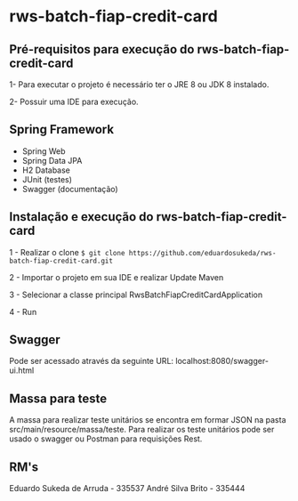 # rws-batch-fiap-credit-card

## Pré-requisitos para execução do rws-batch-fiap-credit-card

  1- Para executar o projeto é necessário ter o JRE 8 ou JDK 8 instalado.
  
  2- Possuir uma IDE para execução.
  
 
## Spring Framework

  - Spring Web
  - Spring Data JPA
  - H2 Database
  - JUnit (testes)
  - Swagger (documentação)
  
  
 ## Instalação e execução do rws-batch-fiap-credit-card
 
 1 - Realizar o clone `$ git clone https://github.com/eduardosukeda/rws-batch-fiap-credit-card.git`
 
 2 - Importar o projeto em sua IDE e realizar Update Maven
 
 3 - Selecionar a classe principal RwsBatchFiapCreditCardApplication
 
 4 - Run
 
 
 ## Swagger
 Pode ser acessado através da seguinte URL: localhost:8080/swagger-ui.html
 
 
  ## Massa para teste
  
  A massa para realizar teste unitários se encontra em formar JSON na pasta src/main/resource/massa/teste. Para realizar os teste unitários pode ser usado o swagger ou Postman para requisições Rest.
  
  
  ## RM's
  Eduardo Sukeda de Arruda - 335537
  André Silva Brito - 335444
